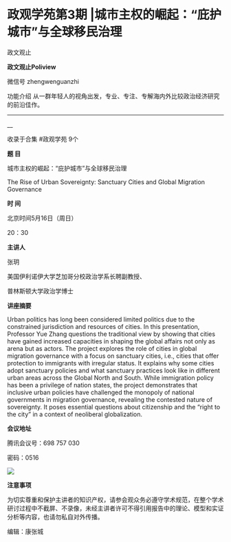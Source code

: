 

#  政观学苑第3期 | ​城市主权的崛起：“庇护城市”与全球移民治理

政文观止  

**政文观止Poliview** 

微信号 zhengwenguanzhi

功能介绍 从一群年轻人的视角出发，专业、专注、专解海内外比较政治经济研究的前沿佳作。

____

__

收录于合集 #政观学苑 9个

**题 目**

城市主权的崛起：“庇护城市”与全球移民治理

The Rise of Urban Sovereignty: Sanctuary Cities and Global Migration
Governance

  

**时 间**

北京时间5月16日（周日）

20：30

  

 **主讲人**

张玥

美国伊利诺伊大学芝加哥分校政治学系长聘副教授、

普林斯顿大学政治学博士

  

 **讲座摘要**

Urban politics has long been considered limited politics due to the
constrained jurisdiction and resources of cities. In this presentation,
Professor Yue Zhang questions the traditional view by showing that cities have
gained increased capacities in shaping the global affairs not only as arena
but as actors. The project explores the role of cities in global migration
governance with a focus on sanctuary cities, i.e., cities that offer
protection to immigrants with irregular status. It explains why some cities
adopt sanctuary policies and what sanctuary practices look like in different
urban areas across the Global North and South. While immigration policy has
been a privilege of nation states, the project demonstrates that inclusive
urban policies have challenged the monopoly of national governments in
migration governance, revealing the contested nature of sovereignty. It poses
essential questions about citizenship and the “right to the city” in a context
of neoliberal globalization.  

  

**会议地址**

腾讯会议号：698 757 030

密码：0516

  

![](images/126/2.png)

  

 **注意事项**

为切实尊重和保护主讲者的知识产权，请参会观众务必遵守学术规范，在整个学术研讨过程中不截屏、不录像，未经主讲者许可不得引用报告中的理论、模型和实证分析等内容，也请勿私自对外传播。  

编辑：康张城

  

